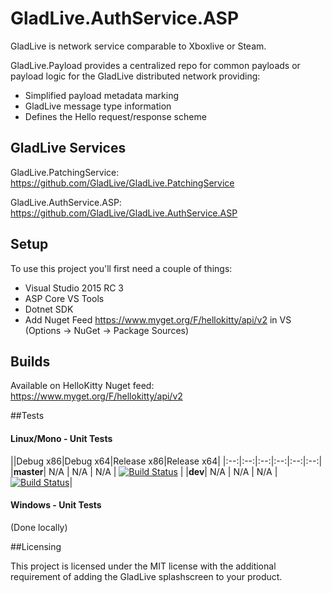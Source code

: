 # GladLive.AuthService.ASP

GladLive is network service comparable to Xboxlive or Steam. 

GladLive.Payload provides a centralized repo for common payloads or payload logic for the GladLive distributed network providing:
  - Simplified payload metadata marking
  - GladLive message type information
  - Defines the Hello request/response scheme

## GladLive Services

GladLive.PatchingService: https://github.com/GladLive/GladLive.PatchingService

GladLive.AuthService.ASP: https://github.com/GladLive/GladLive.AuthService.ASP

## Setup

To use this project you'll first need a couple of things:
  - Visual Studio 2015 RC 3
  - ASP Core VS Tools
  - Dotnet SDK
  - Add Nuget Feed https://www.myget.org/F/hellokitty/api/v2 in VS (Options -> NuGet -> Package Sources)

## Builds

Available on HelloKitty Nuget feed:  https://www.myget.org/F/hellokitty/api/v2

##Tests

#### Linux/Mono - Unit Tests
||Debug x86|Debug x64|Release x86|Release x64|
|:--:|:--:|:--:|:--:|:--:|:--:|
|**master**| N/A | N/A | N/A | [![Build Status](https://travis-ci.org/GladLive/GladLive.Payload.svg?branch=master)](https://travis-ci.org/GladLive/GladLive.Payload) |
|**dev**| N/A | N/A | N/A | [![Build Status](https://travis-ci.org/GladLive/GladLive.Payload.svg?branch=dev)](https://travis-ci.org/GladLive/GladLive.Payload)|

#### Windows - Unit Tests

(Done locally)

##Licensing

This project is licensed under the MIT license with the additional requirement of adding the GladLive splashscreen to your product.
